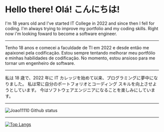 # Hello there! Olá! こんにちは!
I'm 18 years old and I've started IT College in 2022 and since then I fell for coding. I'm always trying to improve my portfolio and my coding skills. Right now i'm looking foward to become a software engineer.
___
Tenho 18 anos e comecei a faculdade de TI em 2022 e desde então me apaixonei pela codificação. Estou sempre tentando melhorar meu portfólio e minhas habilidades de codificação. No momento, estou ansioso para me tornar um engenheiro de software.
___
私は 18 歳で、2022 年に IT カレッジを始めて以来、プログラミングに夢中になりました。 私は常に自分のポートフォリオとコーディング スキルを向上させようとしています。 今はソフトウェアエンジニアになることを楽しみにしています。
___
![Joao11110 Github status](https://github-readme-stats.vercel.app/api?username=Joao11110&show_icons=true&theme=transparent)
___
[![Top Langs](https://github-readme-stats.vercel.app/api/top-langs/?username=Joao11110&layout=compact)](https://github.com/dracula/github-readme-stats)

